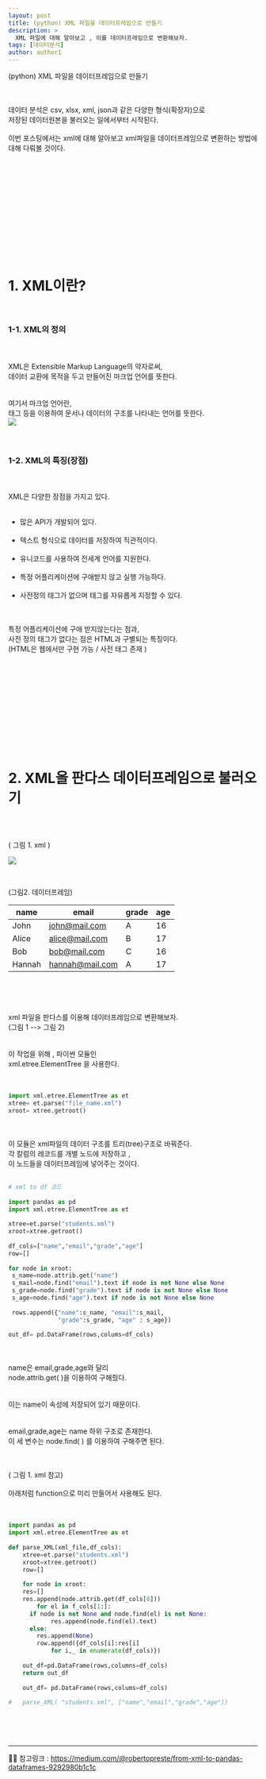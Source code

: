 ```yaml
---
layout: post
title: (python) XML 파일을 데이터프레임으로 만들기
description: >
  XML 파일에 대해 알아보고 , 이를 데이터프레임으로 변환해보자. 
tags: [데이터분석]
author: author1
---
```


(python) XML 파일을 데이터프레임으로 만들기

<br><br>
데이터 분석은   csv, xlsx, xml, json과 같은 다양한 형식(확장자)으로<br>
저장된 데이터원본을 불러오는 일에서부터 시작된다.<br><br>이번 포스팅에서는 xml에 대해 알아보고
xml파일을 데이터프레임으로 변환하는 방법에 대해 다뤄볼 것이다.<br><br><br>


<br><Br><br>
---
  
<br><Br><br>

# 1. XML이란?<br><br>
  
### 1-1. XML의 정의 <br><br>
<br>XML은 Extensible Markup Language의 약자로써,<br>
데이터 교환에 목적을 두고 만들어진 마크업 언어를 뜻한다.<br><Br><br>
여기서 마크업 언어란,<br>
태그 등을 이용하여 문서나 데이터의 구조를 나타내는 언어를 뜻한다.<br>
![](https://images.velog.io/images/datata29/post/6c53e769-046f-4cc6-98d7-6022959eb651/xml_example.png)
<br><br><br>

### 1-2. XML의 특징(장점)

<br><br> XML은 다양한 장점을 가지고 있다.<br><br>

- 많은 API가 개발되어 있다. <br><br>
- 텍스트 형식으로 데이터를 저장하여 직관적이다.<br><br>
- 유니코드를 사용하여 전세계 언어를 지원한다. <br><br>
- 특정 어플리케이션에 구애받지 않고 실행 가능하다.<br><br>
- 사전정의 태그가 없으며 태그를 자유롭게 지정할 수 있다. <br><Br>  <br>
  
특정 어플리케이션에 구애 받지않는다는 점과, <br>
사전 정의 태그가 없다는 점은  HTML과 구별되는 특징이다.<br>
(HTML은 웹에서만 구현 가능 / 사전 태그 존재 ) <br><br><br>

<br><br><br> 
---

<br><Br>

# 2. XML을 판다스 데이터프레임으로 불러오기 
  
<br><br>  

( 그림 1.  xml )

![](https://images.velog.io/images/datata29/post/59ce6381-6c0b-4155-aee5-de9af6039d37/xml_example2.png) 

<br>  

(그림2. 데이터프레임)    


 | name   | email           | grade | age  |
| ------ | --------------- | ----- | ---- |
| John   | john@mail.com   | A     | 16   |
| Alice  | alice@mail.com  | B     | 17   |
| Bob    | bob@mail.com    | C     | 16   |
| Hannah | hannah@mail.com | A     | 17   |


<br><br><br>

xml 파일을 판다스를 이용해 데이터프레임으로 변환해보자. <br>
(그림 1 --> 그림 2) <br><br> <br>
  이 작업을 위해 , 파이썬 모듈인 <br>
  xml.etree.ElementTree 을 사용한다.<br><br><br>
  
```python
import xml.etree.ElementTree as et
xtree= et.parse("file_name.xml")
xroot= xtree.getroot()  
```  
<br><Br>  이 모듈은 xml파일의 데이터 구조를 트리(tree)구조로 바꿔준다.<br>
각 칼럼의 레코드를 개별 노드에 저장하고 , <br>
  이 노드들을 데이터프레임에 넣어주는 것이다. 
<br><Br>

 ```python
# xml to df 코드
  
import pandas as pd
import xml.etree.ElementTree as et
  
xtree=et.parse("students.xml")
xroot=xtree.getroot()
  
df_cols=["name","email","grade","age"]
row=[]
  
for node in xroot:
  s_name=node.attrib.get("name")
  s_mail=node.find("email").text if node is not None else None
  s_grade=node.find("grade").text if node is not None else None
  s_age=node.find("age").text if node is not None else None
  
  rows.append({"name":s_name, "email":s_mail,
               "grade":s_grade, "age" : s_age})
  
 out_df= pd.DataFrame(rows,colums=df_cols) 
```
<br><br> name은 email,grade,age와 달리 <br>
  node.attrib.get( )을 이용하여 구해줬다.   <br><br><br>
 이는  name이 속성에 저장되어 있기 때문이다.<br><br><br>
 email,grade,age는 name 하위 구조로 존재한다.<br>
 이 세 변수는 node.find( ) 를 이용하여 구해주면 된다. <br><br><br>
  
  ( 그림 1. xml 참고)<br><br> 아래처럼  function으로 미리 만들어서 사용해도 된다. <br><br><br>

```python
import pandas as pd
import xml.etree.ElementTree as et
  
def parse_XML(xml_file,df_cols):  
    xtree=et.parse("students.xml")
    xroot=xtree.getroot()
    row=[]
  
    for node in xroot:
  	res=[]
   	res.append(node.attrib.get(df_cols[0]))
    	for el in f_cols[1:]:
   	  if node is not None and node.find(el) is not None:
     		res.append(node.find(el).text)
  	  else:
   		res.append(None)
        row.append({df_cols[i]:res[i] 
  		    for i,_ in enumerate(df_cols)})
  
    out_df=pd.DataFrame(rows,columns=df_cols)
    return out_df
  
    out_df= pd.DataFrame(rows,colums=df_cols) 
  
#   parse_XML( "students.xml", ["name","email","grade","age"])
``` 

<br><br><br>
  
  

---  
  
  
✋🏾 참고링크 : https://medium.com/@robertopreste/from-xml-to-pandas-dataframes-9292980b1c1c
  
  